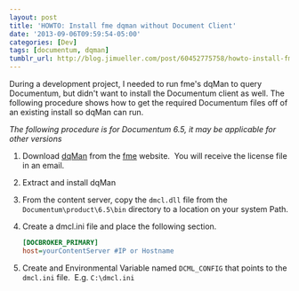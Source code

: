 ```yaml
---
layout: post
title: 'HOWTO: Install fme dqman without Document Client'
date: '2013-09-06T09:59:54-05:00'
categories: [Dev]
tags: [documentum, dqman]
tumblr_url: http://blog.jimueller.com/post/60452775758/howto-install-fme-dqman-without-document-client
---
```

During a development project, I needed to run fme's dqMan to query Documentum, but didn't want to install the Documentum client as well.  The following procedure shows how to get the required Documentum files off of an existing install so dqMan can run.

_The following procedure is for Documentum 6.5, it may be applicable for other versions_

1. Download [dqMan](http://www.fme-us.com/technologies/ecm/emc-documentum/dqman/) from the [fme](http://www.fme-us.com/) website.  You will receive the license file in an email.
2. Extract and install dqMan
3. From the content server, copy the `dmcl.dll` file from the `Documentum\product\6.5\bin` directory to a location on your system Path.
4. Create a dmcl.ini file and place the following section.
	
	```ini
	[DOCBROKER_PRIMARY]
	host=yourContentServer #IP or Hostname
	```

5. Create and Environmental Variable named `DCML_CONFIG` that points to the `dmcl.ini` file.  E.g. `C:\dmcl.ini`
